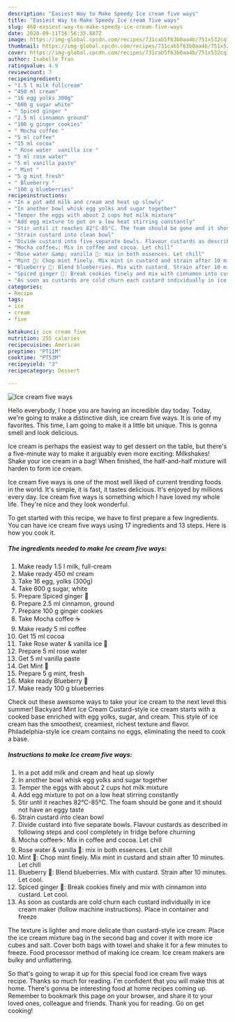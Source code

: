 ```yaml
---
description: "Easiest Way to Make Speedy Ice cream five ways"
title: "Easiest Way to Make Speedy Ice cream five ways"
slug: 468-easiest-way-to-make-speedy-ice-cream-five-ways
date: 2020-09-11T16:56:35.887Z
image: https://img-global.cpcdn.com/recipes/731cab5f63b0aa4b/751x532cq70/ice-cream-five-ways-recipe-main-photo.jpg
thumbnail: https://img-global.cpcdn.com/recipes/731cab5f63b0aa4b/751x532cq70/ice-cream-five-ways-recipe-main-photo.jpg
cover: https://img-global.cpcdn.com/recipes/731cab5f63b0aa4b/751x532cq70/ice-cream-five-ways-recipe-main-photo.jpg
author: Isabelle Tran
ratingvalue: 4.9
reviewcount: 7
recipeingredient:
- "1.5 l milk fullcream"
- "450 ml cream"
- "16 egg yolks 300g"
- "600 g sugar white"
- " Spiced ginger "
- "2.5 ml cinnamon ground"
- "100 g ginger cookies"
- " Mocha coffee "
- "5 ml coffee"
- "15 ml cocoa"
- " Rose water  vanilla ice "
- "5 ml rose water"
- "5 ml vanilla paste"
- " Mint "
- "5 g mint fresh"
- " Blueberry "
- "100 g blueberries"
recipeinstructions:
- "In a pot add milk and cream and heat up slowly"
- "In another bowl whisk egg yolks and sugar together"
- "Temper the eggs with about 2 cups hot milk mixture"
- "Add egg mixture to pot on a low heat stirring constantly"
- "Stir until it reaches 82°C-85°C. The foam should be gone and it should not have an eggy taste"
- "Strain custard into clean bowl"
- "Divide custard into five separate bowls. Flavour custards as described in following steps and cool completely in fridge before churning"
- "Mocha coffee☕: Mix in coffee and cocoa. Let chill"
- "Rose water &amp; vanilla 🌹: mix in both essences. Let chill"
- "Mint 🍃: Chop mint finely. Mix mint in custard and strain after 10 minutes. Let chill"
- "Blueberry 🔮: Blend blueberries. Mix with custard. Strain after 10 minutes. Let cool."
- "Spiced ginger 🍪: Break cookies finely and mix with cinnamon into custard. Let cool."
- "As soon as custards are cold churn each custard individually in ice cream maker (follow machine instructions). Place in container and freeze"
categories:
- Recipe
tags:
- ice
- cream
- five

katakunci: ice cream five 
nutrition: 255 calories
recipecuisine: American
preptime: "PT11M"
cooktime: "PT53M"
recipeyield: "3"
recipecategory: Dessert

---
```



![Ice cream five ways](https://img-global.cpcdn.com/recipes/731cab5f63b0aa4b/751x532cq70/ice-cream-five-ways-recipe-main-photo.jpg)

Hello everybody, I hope you are having an incredible day today. Today, we're going to make a distinctive dish, ice cream five ways. It is one of my favorites. This time, I am going to make it a little bit unique. This is gonna smell and look delicious.

Ice cream is perhaps the easiest way to get dessert on the table, but there&#39;s a five-minute way to make it arguably even more exciting: Milkshakes! Shake your ice cream in a bag! When finished, the half-and-half mixture will harden to form ice cream.

Ice cream five ways is one of the most well liked of current trending foods in the world. It's simple, it is fast, it tastes delicious. It's enjoyed by millions every day. Ice cream five ways is something which I have loved my whole life. They're nice and they look wonderful.


To get started with this recipe, we have to first prepare a few ingredients. You can have ice cream five ways using 17 ingredients and 13 steps. Here is how you cook it.

<!--inarticleads1-->

##### The ingredients needed to make Ice cream five ways:

1. Make ready 1.5 l milk, full-cream
1. Make ready 450 ml cream
1. Take 16 egg, yolks (300g)
1. Take 600 g sugar, white
1. Prepare  Spiced ginger 🍪
1. Prepare 2.5 ml cinnamon, ground
1. Prepare 100 g ginger cookies
1. Take  Mocha coffee ☕
1. Make ready 5 ml coffee
1. Get 15 ml cocoa
1. Take  Rose water &amp; vanilla ice 🌹
1. Prepare 5 ml rose water
1. Get 5 ml vanilla paste
1. Get  Mint 🍃
1. Prepare 5 g mint, fresh
1. Make ready  Blueberry 🔮
1. Make ready 100 g blueberries


Check out these awesome ways to take your ice cream to the next level this summer! Backyard Mint Ice Cream Custard-style ice cream starts with a cooked base enriched with egg yolks, sugar, and cream. This style of ice cream has the smoothest, creamiest, richest texture and flavor. Philadelphia-style ice cream contains no eggs, eliminating the need to cook a base. 

<!--inarticleads2-->

##### Instructions to make Ice cream five ways:

1. In a pot add milk and cream and heat up slowly
1. In another bowl whisk egg yolks and sugar together
1. Temper the eggs with about 2 cups hot milk mixture
1. Add egg mixture to pot on a low heat stirring constantly
1. Stir until it reaches 82°C-85°C. The foam should be gone and it should not have an eggy taste
1. Strain custard into clean bowl
1. Divide custard into five separate bowls. Flavour custards as described in following steps and cool completely in fridge before churning
1. Mocha coffee☕: Mix in coffee and cocoa. Let chill
1. Rose water &amp; vanilla 🌹: mix in both essences. Let chill
1. Mint 🍃: Chop mint finely. Mix mint in custard and strain after 10 minutes. Let chill
1. Blueberry 🔮: Blend blueberries. Mix with custard. Strain after 10 minutes. Let cool.
1. Spiced ginger 🍪: Break cookies finely and mix with cinnamon into custard. Let cool.
1. As soon as custards are cold churn each custard individually in ice cream maker (follow machine instructions). Place in container and freeze


The texture is lighter and more delicate than custard-style ice cream. Place the ice cream mixture bag in the second bag and cover it with more ice cubes and salt. Cover both bags with towel and shake it for a few minutes to freeze. Food processor method of making ice cream. Ice cream makers are bulky and unflattering. 

So that's going to wrap it up for this special food ice cream five ways recipe. Thanks so much for reading. I'm confident that you will make this at home. There's gonna be interesting food at home recipes coming up. Remember to bookmark this page on your browser, and share it to your loved ones, colleague and friends. Thank you for reading. Go on get cooking!
